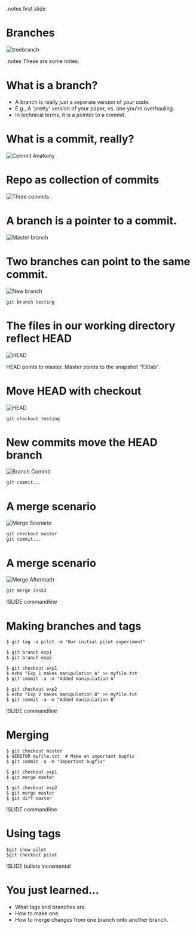 <!SLIDE title-slide>
.notes first slide

# Branches

![treebranch](../images/branch.jpg)


<!SLIDE bullets incremental>
.notes These are some notes.

# What is a branch?

  * A branch is really just a seperate version of your code.
  * E.g., A 'pretty' version of your paper, vs. one you're overhauling.
  * In technical terms, it is a pointer to a commit.

<!SLIDE bigimage>
# What is a commit, really?

![Commit Anatomy](../images/commit_anatomy.png)

<!SLIDE bigimage>
# Repo as collection of commits
![Three commits](../images/threecommits.png)

<!SLIDE bigimage>
# A branch is a pointer to a commit.
![Master branch](../images/masterbranch.png)

<!SLIDE bigimage>
# Two branches can point to the same commit.
![New branch](../images/newbranch.png)

`git branch testing`

<!SLIDE bullets>
# The files in our working directory reflect HEAD
![HEAD](../images/HEAD.png)

HEAD points to master. Master points to the snapshot "f30ab".

<!SLIDE bullets>
# Move HEAD with checkout
![HEAD](../images/HEAD_testing.png)

`git checkout testing`

<!SLIDE bullets>
# New commits move the HEAD branch
![Branch Commit](../images/branchcommit.png)

`git commit...`


<!SLIDE bullets>
# A merge scenario
![Merge Scenario](../images/mergescenario.png)

`git checkout master`  
`git commit...`

<!SLIDE bullets>
# A merge scenario
![Merge Aftermath](../images/mergeaftermath.png)

`git merge iss53`

!SLIDE commandline
# Making branches and tags

    $ git tag -a pilot -m "Our initial pilot experiment"
     
    $ git branch exp1
    $ git branch exp2
     
    $ git checkout exp1
    $ echo "Exp 1 makes manipulation A" >> myfile.txt
    $ git commit -a -m "Added manipulation A"
     
    $ git checkout exp2
    $ echo "Exp 2 makes manipulation B" >> myfile.txt
    $ git commit -a -m "Added manipulation B"

!SLIDE commandline
# Merging

    $ git checkout master
    $ $EDITOR myfile.txt  # Make an important bugfix
    $ git commit -a -m "Important bugfix"
    
    $ git checkout exp1
    $ git merge master
    
    $ git checkout exp2
    $ git merge master
    $ git diff master

!SLIDE commandline
# Using tags

    $git show pilot
    $git checkout pilot

     
!SLIDE bullets incremental
# You just learned...

* What tags and branches are.
* How to make one.
* How to merge changes from one branch onto another branch.
